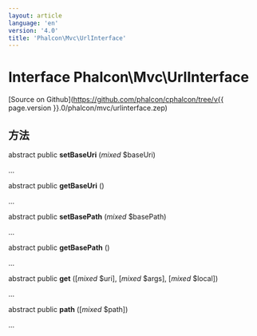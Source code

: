 ```yaml
---
layout: article
language: 'en'
version: '4.0'
title: 'Phalcon\Mvc\UrlInterface'
---
```

# Interface **Phalcon\Mvc\UrlInterface**

[Source on Github](https://github.com/phalcon/cphalcon/tree/v{{ page.version }}.0/phalcon/mvc/urlinterface.zep)

## 方法

abstract public **setBaseUri** (*mixed* $baseUri)

...

abstract public **getBaseUri** ()

...

abstract public **setBasePath** (*mixed* $basePath)

...

abstract public **getBasePath** ()

...

abstract public **get** ([*mixed* $uri], [*mixed* $args], [*mixed* $local])

...

abstract public **path** ([*mixed* $path])

...